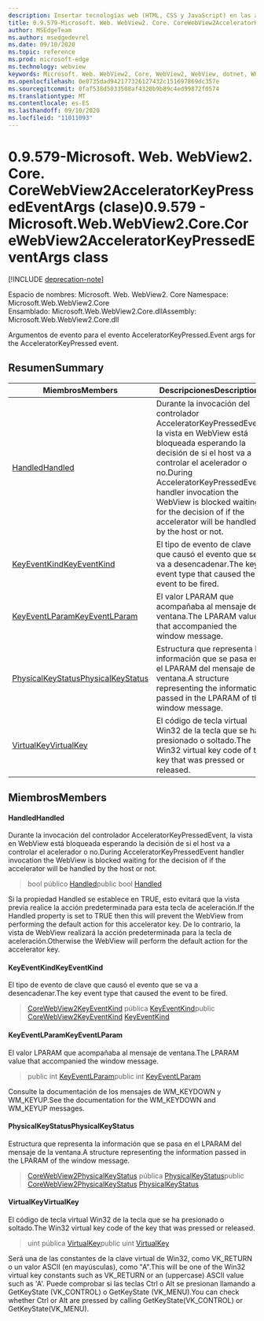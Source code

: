 ```yaml
---
description: Insertar tecnologías web (HTML, CSS y JavaScript) en las aplicaciones nativas con el control Microsoft Edge WebView2
title: 0.9.579-Microsoft. Web. WebView2. Core. CoreWebView2AcceleratorKeyPressedEventArgs
author: MSEdgeTeam
ms.author: msedgedevrel
ms.date: 09/10/2020
ms.topic: reference
ms.prod: microsoft-edge
ms.technology: webview
keywords: Microsoft. Web. WebView2, Core, WebView2, WebView, dotnet, WPF, WinForms, App, Edge, CoreWebView2, CoreWebView2Controller, control de explorador, Edge HTML, Microsoft. Web. WebView2. Core. CoreWebView2AcceleratorKeyPressedEventArgs
ms.openlocfilehash: 0e0735dad942177326127432c151697869dc357e
ms.sourcegitcommit: 0faf538d5033508af4320b9b89c4ed99872f0574
ms.translationtype: MT
ms.contentlocale: es-ES
ms.lasthandoff: 09/10/2020
ms.locfileid: "11011093"
---
```

# <span data-ttu-id="f6605-104">0.9.579-Microsoft. Web. WebView2. Core. CoreWebView2AcceleratorKeyPressedEventArgs (clase)</span><span class="sxs-lookup"><span data-stu-id="f6605-104">0.9.579 - Microsoft.Web.WebView2.Core.CoreWebView2AcceleratorKeyPressedEventArgs class</span></span> 

[!INCLUDE [deprecation-note](../../includes/deprecation-note.md)]

<span data-ttu-id="f6605-105">Espacio de nombres: Microsoft. Web. WebView2. Core </span><span class="sxs-lookup"><span data-stu-id="f6605-105">Namespace: Microsoft.Web.WebView2.Core</span></span>\
<span data-ttu-id="f6605-106">Ensamblado: Microsoft.Web.WebView2.Core.dll</span><span class="sxs-lookup"><span data-stu-id="f6605-106">Assembly: Microsoft.Web.WebView2.Core.dll</span></span>

<span data-ttu-id="f6605-107">Argumentos de evento para el evento AcceleratorKeyPressed.</span><span class="sxs-lookup"><span data-stu-id="f6605-107">Event args for the AcceleratorKeyPressed event.</span></span>

## <span data-ttu-id="f6605-108">Resumen</span><span class="sxs-lookup"><span data-stu-id="f6605-108">Summary</span></span>

 <span data-ttu-id="f6605-109">Miembros</span><span class="sxs-lookup"><span data-stu-id="f6605-109">Members</span></span>                        | <span data-ttu-id="f6605-110">Descripciones</span><span class="sxs-lookup"><span data-stu-id="f6605-110">Descriptions</span></span>
--------------------------------|---------------------------------------------
[<span data-ttu-id="f6605-111">Handled</span><span class="sxs-lookup"><span data-stu-id="f6605-111">Handled</span></span>](#handled) | <span data-ttu-id="f6605-112">Durante la invocación del controlador AcceleratorKeyPressedEvent, la vista en WebView está bloqueada esperando la decisión de si el host va a controlar el acelerador o no.</span><span class="sxs-lookup"><span data-stu-id="f6605-112">During AcceleratorKeyPressedEvent handler invocation the WebView is blocked waiting for the decision of if the accelerator will be handled by the host or not.</span></span>
[<span data-ttu-id="f6605-113">KeyEventKind</span><span class="sxs-lookup"><span data-stu-id="f6605-113">KeyEventKind</span></span>](#keyeventkind) | <span data-ttu-id="f6605-114">El tipo de evento de clave que causó el evento que se va a desencadenar.</span><span class="sxs-lookup"><span data-stu-id="f6605-114">The key event type that caused the event to be fired.</span></span>
[<span data-ttu-id="f6605-115">KeyEventLParam</span><span class="sxs-lookup"><span data-stu-id="f6605-115">KeyEventLParam</span></span>](#keyeventlparam) | <span data-ttu-id="f6605-116">El valor LPARAM que acompañaba al mensaje de ventana.</span><span class="sxs-lookup"><span data-stu-id="f6605-116">The LPARAM value that accompanied the window message.</span></span>
[<span data-ttu-id="f6605-117">PhysicalKeyStatus</span><span class="sxs-lookup"><span data-stu-id="f6605-117">PhysicalKeyStatus</span></span>](#physicalkeystatus) | <span data-ttu-id="f6605-118">Estructura que representa la información que se pasa en el LPARAM del mensaje de la ventana.</span><span class="sxs-lookup"><span data-stu-id="f6605-118">A structure representing the information passed in the LPARAM of the window message.</span></span>
[<span data-ttu-id="f6605-119">VirtualKey</span><span class="sxs-lookup"><span data-stu-id="f6605-119">VirtualKey</span></span>](#virtualkey) | <span data-ttu-id="f6605-120">El código de tecla virtual Win32 de la tecla que se ha presionado o soltado.</span><span class="sxs-lookup"><span data-stu-id="f6605-120">The Win32 virtual key code of the key that was pressed or released.</span></span>

## <span data-ttu-id="f6605-121">Miembros</span><span class="sxs-lookup"><span data-stu-id="f6605-121">Members</span></span>

#### <span data-ttu-id="f6605-122">Handled</span><span class="sxs-lookup"><span data-stu-id="f6605-122">Handled</span></span> 

<span data-ttu-id="f6605-123">Durante la invocación del controlador AcceleratorKeyPressedEvent, la vista en WebView está bloqueada esperando la decisión de si el host va a controlar el acelerador o no.</span><span class="sxs-lookup"><span data-stu-id="f6605-123">During AcceleratorKeyPressedEvent handler invocation the WebView is blocked waiting for the decision of if the accelerator will be handled by the host or not.</span></span>

> <span data-ttu-id="f6605-124">bool público [Handled](#handled)</span><span class="sxs-lookup"><span data-stu-id="f6605-124">public bool [Handled](#handled)</span></span>

<span data-ttu-id="f6605-125">Si la propiedad Handled se establece en TRUE, esto evitará que la vista previa realice la acción predeterminada para esta tecla de aceleración.</span><span class="sxs-lookup"><span data-stu-id="f6605-125">If the Handled property is set to TRUE then this will prevent the WebView from performing the default action for this accelerator key.</span></span> <span data-ttu-id="f6605-126">De lo contrario, la vista de WebView realizará la acción predeterminada para la tecla de aceleración.</span><span class="sxs-lookup"><span data-stu-id="f6605-126">Otherwise the WebView will perform the default action for the accelerator key.</span></span>

#### <span data-ttu-id="f6605-127">KeyEventKind</span><span class="sxs-lookup"><span data-stu-id="f6605-127">KeyEventKind</span></span> 

<span data-ttu-id="f6605-128">El tipo de evento de clave que causó el evento que se va a desencadenar.</span><span class="sxs-lookup"><span data-stu-id="f6605-128">The key event type that caused the event to be fired.</span></span>

> <span data-ttu-id="f6605-129">[CoreWebView2KeyEventKind](./namespace-microsoft-web-webview2-core.md) pública [KeyEventKind](#keyeventkind)</span><span class="sxs-lookup"><span data-stu-id="f6605-129">public [CoreWebView2KeyEventKind](./namespace-microsoft-web-webview2-core.md) [KeyEventKind](#keyeventkind)</span></span>

#### <span data-ttu-id="f6605-130">KeyEventLParam</span><span class="sxs-lookup"><span data-stu-id="f6605-130">KeyEventLParam</span></span> 

<span data-ttu-id="f6605-131">El valor LPARAM que acompañaba al mensaje de ventana.</span><span class="sxs-lookup"><span data-stu-id="f6605-131">The LPARAM value that accompanied the window message.</span></span>

> <span data-ttu-id="f6605-132">public int [KeyEventLParam](#keyeventlparam)</span><span class="sxs-lookup"><span data-stu-id="f6605-132">public int [KeyEventLParam](#keyeventlparam)</span></span>

<span data-ttu-id="f6605-133">Consulte la documentación de los mensajes de WM_KEYDOWN y WM_KEYUP.</span><span class="sxs-lookup"><span data-stu-id="f6605-133">See the documentation for the WM_KEYDOWN and WM_KEYUP messages.</span></span>

#### <span data-ttu-id="f6605-134">PhysicalKeyStatus</span><span class="sxs-lookup"><span data-stu-id="f6605-134">PhysicalKeyStatus</span></span> 

<span data-ttu-id="f6605-135">Estructura que representa la información que se pasa en el LPARAM del mensaje de la ventana.</span><span class="sxs-lookup"><span data-stu-id="f6605-135">A structure representing the information passed in the LPARAM of the window message.</span></span>

> <span data-ttu-id="f6605-136">[CoreWebView2PhysicalKeyStatus](microsoft-web-webview2-core-corewebview2physicalkeystatus.md) pública [PhysicalKeyStatus](#physicalkeystatus)</span><span class="sxs-lookup"><span data-stu-id="f6605-136">public [CoreWebView2PhysicalKeyStatus](microsoft-web-webview2-core-corewebview2physicalkeystatus.md) [PhysicalKeyStatus](#physicalkeystatus)</span></span>

#### <span data-ttu-id="f6605-137">VirtualKey</span><span class="sxs-lookup"><span data-stu-id="f6605-137">VirtualKey</span></span> 

<span data-ttu-id="f6605-138">El código de tecla virtual Win32 de la tecla que se ha presionado o soltado.</span><span class="sxs-lookup"><span data-stu-id="f6605-138">The Win32 virtual key code of the key that was pressed or released.</span></span>

> <span data-ttu-id="f6605-139">uint pública [VirtualKey](#virtualkey)</span><span class="sxs-lookup"><span data-stu-id="f6605-139">public uint [VirtualKey](#virtualkey)</span></span>

<span data-ttu-id="f6605-140">Será una de las constantes de la clave virtual de Win32, como VK_RETURN o un valor ASCII (en mayúsculas), como "A".</span><span class="sxs-lookup"><span data-stu-id="f6605-140">This will be one of the Win32 virtual key constants such as VK_RETURN or an (uppercase) ASCII value such as 'A'.</span></span> <span data-ttu-id="f6605-141">Puede comprobar si las teclas Ctrl o Alt se presionan llamando a GetKeyState (VK_CONTROL) o GetKeyState (VK_MENU).</span><span class="sxs-lookup"><span data-stu-id="f6605-141">You can check whether Ctrl or Alt are pressed by calling GetKeyState(VK_CONTROL) or GetKeyState(VK_MENU).</span></span>

